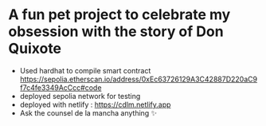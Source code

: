 # A fun pet project to celebrate my obsession with the story of Don Quixote

* Used hardhat to compile smart contract https://sepolia.etherscan.io/address/0xEc63726129A3C42887D220aC9f7c4fe3349AcCcc#code 
* deployed sepolia network for testing
* deployed with netlify : https://cdlm.netlify.app
* Ask the counsel de la mancha anything ✨ 
